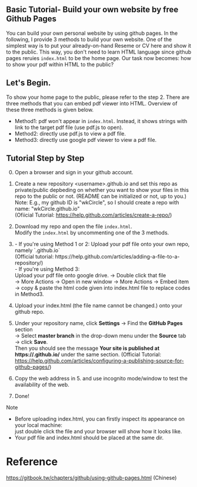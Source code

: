 ﻿## Basic Tutorial- Build your own website by free Github Pages
You can build your own personal website by using github pages. In the following, I provide 3 methods to build your own website. One of the simplest way is to put your already-on-hand Reseme or CV here and show it to the public. This way, you don't need to learn HTML language since github pages reruies `index.html` to be the home page. Our task now becomes: how to show your pdf within HTML to the public?

## Let's Begin.
To show your home page to the public, please refer to the step 2.
There are three methods that you can embed pdf viewer into HTML. Overview of these three methods is given below.</br>
- Method1: pdf won't appear in `index.html`. Instead, it shows strings with link to the target pdf file (use pdf.js to open).</br>
- Method2: directly use pdf.js to view a pdf file.</br>
- Method3: directly use google pdf viewer to view a pdf file.


## Tutorial Step by Step

0. Open a browser and sign in your github account.

1. Create a new repository \<username\>.github.io and set this repo as private/public depbeding on whether you want to show your files in this repo to the public or not. (README can be initialized or not, up to you.)</br>
   Note: E.g., my github ID is "wkCircle", so I should create a repo with name: "wkCircle.github.io"</br>
   (Ofiicial Tutorial: https://help.github.com/articles/create-a-repo/)


2. Download my repo and open the file `index.html`. </br>
   Modify the `index.html` by uncommenting one of the 3 methods.

3. <!----!>
	- If you're using Method 1 or 2: Upload your pdf file onto your own repo, namely `<usename>.github.io` </br> 
	(Official tutorial: https://help.github.com/articles/adding-a-file-to-a-repository/) </br>
	- If you're using Method 3: </br>
	Upload your pdf file onto google drive. &rarr; Double click that file</br>
	&rarr; More Actions &rarr; Open in new window &rarr; More Actions &rarr; Embed item</br>
	&rarr; copy & paste the html code given into index.html file to replace codes in Method3.</br>
   
4. Upload your index.html (the file name cannot be changed.) onto your github repo.

5. Under your repository name, click **Settings** &rarr; Find the **GitHub Pages** section </br> 
&rarr; Select **master branch** in the drop-down menu under the **Source** tab &rarr; click **Save**. </br> 
Then you should see the message **Your site is published at https://<username>.github.io/** under the same section.
(Official Tutorial: https://help.github.com/articles/configuring-a-publishing-source-for-github-pages/)

6. Copy the web address in 5. and use incognito mode/window to test the availability of the web. 

7. Done!

Note</br>
- Before uploading index.html, you can firstly inspect its appearance on your local machine: </br>
just double click the file and your browser will show how it looks like. </br>
- Your pdf file and index.html should be placed at the same dir.</br>

# Reference
https://gitbook.tw/chapters/github/using-github-pages.html (Chinese)
